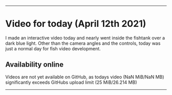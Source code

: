
***

# Video for today (April 12th 2021)

I made an interactive video today and nearly went inside the fishtank over a dark blue light. Other than the camera angles and the controls, today was just a normal day for fish video development.

## Availability online

Videos are not yet available on GitHub, as todays video (NaN MiB/NaN MB) significantly exceeds GitHubs upload limit (25 MiB/26.214 MB)

***

